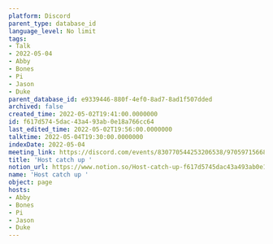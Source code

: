 ```yaml
---
platform: Discord
parent_type: database_id
language_level: No limit
tags:
- Talk
- 2022-05-04
- Abby
- Bones
- Pi
- Jason
- Duke
parent_database_id: e9339446-880f-4ef0-8ad7-8ad1f507dded
archived: false
created_time: 2022-05-02T19:41:00.0000000
id: f617d574-5dac-43a4-93ab-0e18a766cc64
last_edited_time: 2022-05-02T19:56:00.0000000
talktime: 2022-05-04T19:30:00.0000000
indexDate: 2022-05-04
meeting_link: https://discord.com/events/830770544253206538/970597156681568276
title: 'Host catch up '
notion_url: https://www.notion.so/Host-catch-up-f617d5745dac43a493ab0e18a766cc64
name: 'Host catch up '
object: page
hosts:
- Abby
- Bones
- Pi
- Jason
- Duke
---
```





